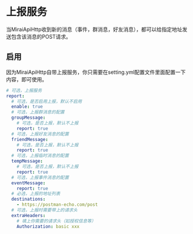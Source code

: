 # 上报服务

当MiraiApiHttp收到新的消息（事件，群消息，好友消息），都可以给指定地址发送包含该消息的POST请求。

## 启用

因为MiraiApiHttp自带上报服务，你只需要在setting.yml配置文件里面配置一下内容，即可使用。

```yaml
# 可选，上报服务
report:
  # 可选，是否启用上报，默认不启用
  enable: true
  # 可选，上报群消息的配置
  groupMessage:
    # 可选，是否上报，默认不上报
    report: true
  # 可选，上报好友消息的配置
  friendMessage:
    # 可选，是否上报，默认不上报
    report: true
  # 可选，上报临时消息的配置
  tempMessage:
    # 可选，是否上报，默认不上报
    report: true
  # 可选，上报事件消息的配置
  eventMessage:
    report: true
  # 必选，上报的地址列表
  destinations:
    - https://postman-echo.com/post
  # 可选，上报时需要带上的请求头
  extraHeaders:
    # 填上你需要的请求头（如授权信息等）
    Authorization: basic xxx
```
